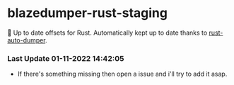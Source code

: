 # blazedumper-rust-staging

🚀 Up to date offsets for Rust. Automatically kept up to date thanks to [rust-auto-dumper](https://github.com/Akandesh/rust-auto-dumper).


### Last Update 01-11-2022 14:42:05
- If there's something missing then open a issue and i'll try to add it asap.